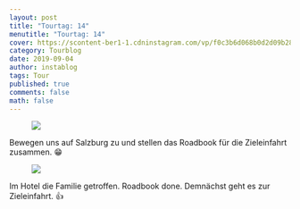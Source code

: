 ```yaml
---
layout: post
title: "Tourtag: 14"
menutitle: "Tourtag: 14"
cover: https://scontent-ber1-1.cdninstagram.com/vp/f0c3b6d068b0d2d09b28db2078aa5564/5DF1FA2B/t51.2885-15/e35/67726123_420061171968105_1832876677385097036_n.jpg?_nc_ht=scontent-ber1-1.cdninstagram.com&_nc_cat=109
category: Tourblog
date: 2019-09-04
author: instablog
tags: Tour
published: true
comments: false
math: false
---
```


<figure><img src="https://scontent-ber1-1.cdninstagram.com/vp/f0c3b6d068b0d2d09b28db2078aa5564/5DF1FA2B/t51.2885-15/e35/67726123_420061171968105_1832876677385097036_n.jpg?_nc_ht=scontent-ber1-1.cdninstagram.com&_nc_cat=109"/> </figure><p>Bewegen uns auf Salzburg zu und stellen das Roadbook für die Zieleinfahrt zusammen. 😁</p>
<figure><img src="https://scontent-ber1-1.cdninstagram.com/vp/7aecbd248c2cf6855b4ac7e10460fa54/5DFF22D5/t51.2885-15/e35/69951229_1523694294436819_8428368810257831918_n.jpg?_nc_ht=scontent-ber1-1.cdninstagram.com&_nc_cat=107"/> </figure><p>Im Hotel die Familie getroffen. Roadbook done. Demnächst geht es zur Zieleinfahrt. 👍</p>
